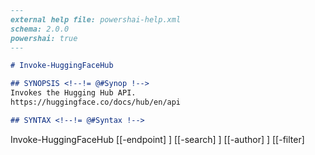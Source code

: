﻿```markdown
---
external help file: powershai-help.xml
schema: 2.0.0
powershai: true
---

# Invoke-HuggingFaceHub

## SYNOPSIS <!--!= @#Synop !-->
Invokes the Hugging Hub API.
https://huggingface.co/docs/hub/en/api

## SYNTAX <!--!= @#Syntax !-->

```
Invoke-HuggingFaceHub [[-endpoint] <Object>] [[-search] <Object>] [[-author] <Object>] [[-filter] <Object>] [[-direction] <Object>] [[-limit] <Object>] [[-sort] <Object>] [-Desc] [-full] [-config] [[-RawParams] 
<Object>] [-Public] [[-Token] <Object>] [<CommonParameters>]
```

## PARAMETERS <!--!= @#Params !-->

### -endpoint

```yml
Parameter Set: (All)
Type: Object
Aliases: 
Accepted Values: 
Required: false
Position: 1
Default Value: 
Accept pipeline input: false
Accept wildcard characters: false
```

### -search

```yml
Parameter Set: (All)
Type: Object
Aliases: 
Accepted Values: 
Required: false
Position: 2
Default Value: 
Accept pipeline input: false
Accept wildcard characters: false
```

### -author

```yml
Parameter Set: (All)
Type: Object
Aliases: 
Accepted Values: 
Required: false
Position: 3
Default Value: 
Accept pipeline input: false
Accept wildcard characters: false
```

### -filter

```yml
Parameter Set: (All)
Type: Object
Aliases: 
Accepted Values: 
Required: false
Position: 4
Default Value: 
Accept pipeline input: false
Accept wildcard characters: false
```

### -direction

```yml
Parameter Set: (All)
Type: Object
Aliases: 
Accepted Values: 
Required: false
Position: 5
Default Value: 
Accept pipeline input: false
Accept wildcard characters: false
```

### -limit

```yml
Parameter Set: (All)
Type: Object
Aliases: 
Accepted Values: 
Required: false
Position: 6
Default Value: 
Accept pipeline input: false
Accept wildcard characters: false
```

### -sort

```yml
Parameter Set: (All)
Type: Object
Aliases: 
Accepted Values: 
Required: false
Position: 7
Default Value: 
Accept pipeline input: false
Accept wildcard characters: false
```

### -Desc

```yml
Parameter Set: (All)
Type: SwitchParameter
Aliases: 
Accepted Values: 
Required: false
Position: named
Default Value: False
Accept pipeline input: false
Accept wildcard characters: false
```

### -full

```yml
Parameter Set: (All)
Type: SwitchParameter
Aliases: 
Accepted Values: 
Required: false
Position: named
Default Value: False
Accept pipeline input: false
Accept wildcard characters: false
```

### -config

```yml
Parameter Set: (All)
Type: SwitchParameter
Aliases: 
Accepted Values: 
Required: false
Position: named
Default Value: False
Accept pipeline input: false
Accept wildcard characters: false
```

### -RawParams

```yml
Parameter Set: (All)
Type: Object
Aliases: 
Accepted Values: 
Required: false
Position: 8
Default Value: @{}
Accept pipeline input: false
Accept wildcard characters: false
```

### -Public
Ignores the current token and lists only public resources

```yml
Parameter Set: (All)
Type: SwitchParameter
Aliases: 
Accepted Values: 
Required: false
Position: named
Default Value: False
Accept pipeline input: false
Accept wildcard characters: false
```

### -Token
uses a specific token

```yml
Parameter Set: (All)
Type: Object
Aliases: 
Accepted Values: 
Required: false
Position: 9
Default Value: 
Accept pipeline input: false
```Accept wildcard characters: false
```


<!--PowershaiAiDocBlockStart-->
_Automatically translated using PowershAI and AI._
<!--PowershaiAiDocBlockEnd-->
